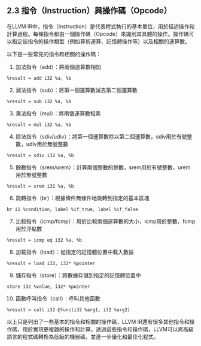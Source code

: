 ## 2.3 指令（Instruction）與操作碼（Opcode）

在LLVM IR中，指令（Instruction）是代表程式執行的基本單位，用於描述操作和計算過程。每條指令都由一個操作碼（Opcode）來識別其具體的操作。操作碼可以指定該指令的操作類型（例如算術運算、記憶體操作等）以及相關的運算數。

以下是一些常見的指令和相關的操作碼：

1. 加法指令（add）：將兩個運算數相加
```
%result = add i32 %a, %b
```
2. 減法指令（sub）：將第一個運算數減去第二個運算數
```
%result = sub i32 %a, %b
```
3. 乘法指令（mul）：將兩個運算數相乘
```
%result = mul i32 %a, %b
```
4. 除法指令（sdiv/udiv）：將第一個運算數除以第二個運算數，sdiv用於有號整數，udiv用於無號整數
```
%result = sdiv i32 %a, %b
```
5. 餘數指令（srem/urem）：計算兩個整數的餘數，srem用於有號整數，urem用於無號整數
```
%result = srem i32 %a, %b
```
6. 跳轉指令（br）：根據條件無條件地跳轉到指定的基本區塊
```
br i1 %condition, label %if_true, label %if_false
```
7. 比較指令（icmp/fcmp）：用於比較兩個運算數的大小，icmp用於整數，fcmp用於浮點數
```
%result = icmp eq i32 %a, %b
```
8. 加載指令（load）：從指定的記憶體位置中載入數據
```
%result = load i32, i32* %pointer
```
9. 儲存指令（store）：將數據存儲到指定的記憶體位置中
```
store i32 %value, i32* %pointer
```
10. 函數呼叫指令（call）：呼叫其他函數
```
%result = call i32 @func(i32 %arg1, i32 %arg2)
```

以上只是列出了一些基本的指令和相關的操作碼，LLVM IR還有很多其他指令和操作碼，用於實現更複雜的操作和計算。透過這些指令和操作碼，LLVM可以將高級語言的程式碼轉換為低級的機器碼，並進一步優化和最佳化程式。